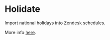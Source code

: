 # Holidate

Import national holidays into Zendesk schedules.

More info [here](https://aculligan.github.io/work/holidate).
